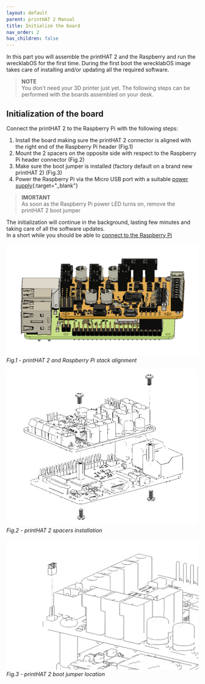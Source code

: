 ```yaml
---
layout: default
parent: printHAT 2 Manual
title: Initialize the board
nav_order: 2
has_children: false
---
```


In this part you will assemble the printHAT 2 and the Raspberry and run the wrecklabOS for the first time. During the first boot the wrecklabOS image takes care of installing and/or updating all the required software.

> **NOTE**  
You don't need your 3D printer just yet. The following steps can be performed with the boards assembled on your desk.

## Initialization of the board

Connect the printHAT 2 to the Raspberry Pi with the following steps:

1. Install the board making sure the printHAT 2 connector is aligned with the right end of the Raspberry Pi header (Fig.1)
2. Mount the 2 spacers on the opposite side with respect to the Raspberry Pi header connector (Fig.2)
3. Make sure the boot jumper is installed (factory default on a brand new printHAT 2) (Fig.3)
4. Power the Raspberry Pi via the Micro USB port with a suitable [power supply](https://www.raspberrypi.org/documentation/hardware/raspberrypi/power/README.md){:target="_blank"}

> **IMORTANT**  
As soon as the Raspberry Pi power LED turns on, remove the printHAT 2 boot jumper

The initialization will continue in the background, lasting few minutes and taking care of all the software updates.  
In a short while you should be able to [connect to the Raspberry Pi](network)

![phat2_assembly](../assets/img/phat2_rpi_assembly.png)
*Fig.1 - printHAT 2 and Raspberry Pi stack alignment*

![phat2_assembly](../assets/img/phat2_rpi_assembly_spacers.png)
*Fig.2 - printHAT 2 spacers installation*

![phat2_assembly](../assets/img/phat2_rpi_jumper.png)
*Fig.3 - printHAT 2 boot jumper location*

